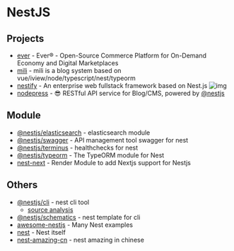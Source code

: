 # NestJS

## Projects

- [ever](https://github.com/ever-co/ever) - Ever® - Open-Source Commerce Platform for On-Demand Economy and Digital Marketplaces
- [mili](https://github.com/shen100/mili) - mili is a blog system based on vue/iview/node/typescript/nest/typeorm
- [nestify](https://github.com/ZhiXiao-Lin/nestify) - An enterprise web fullstack framework based on Nest.js ![img](https://img.shields.io/github/stars/ZhiXiao-Lin/nestify)
- [nodepress](https://github.com/surmon-china/nodepress) - <g-emoji class="g-emoji" alias="sunglasses" fallback-src="https://github.githubassets.com/images/icons/emoji/unicode/1f60e.png">😎</g-emoji> RESTful API service for Blog/CMS, powered by <a class="user-mention" data-hovercard-type="organization" data-hovercard-url="/orgs/nestjs/hovercard" href="https://github.com/nestjs">@nestjs</a>


## Module


- [@nestjs/elasticsearch](https://github.com/nestjs/elasticsearch) - elasticsearch module
- [@nestjs/swagger](https://www.npmjs.com/package/@nestjs/swagger) - API management tool swagger for nest
- [@nestjs/terminus](https://www.npmjs.com/package/@nestjs/terminus) - healthchecks for nest
- [@nestjs/typeorm](https://www.npmjs.com/package/@nestjs/typeorm) - The TypeORM module for Nest
- [nest-next](https://github.com/kyle-mccarthy/nest-next) - Render Module to add Nextjs support for Nestjs

## Others


- [@nestjs/cli](https://www.npmjs.com/package/@nestjs/cli) - nest cli tool
    - [source analysis](https://github.com/FunnyLiu/nest-cli/tree/readsource)
- [@nestjs/schematics](https://www.npmjs.com/package/@nestjs/schematics) - nest template for cli
- [awesome-nestjs](https://github.com/juliandavidmr/awesome-nestjs) - Many Nest examples
- [nest](https://github.com/nestjs/nest) - Nest itself
- [nest-amazing-cn](https://docs.nestjs.cn/6/awesome) - nest amazing in chinese